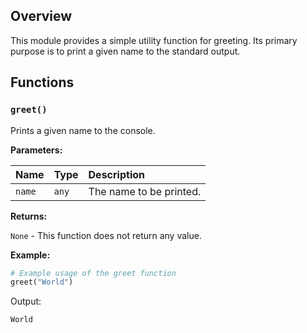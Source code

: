## Overview

This module provides a simple utility function for greeting. Its primary purpose is to print a given name to the standard output.

## Functions

### `greet()`

Prints a given name to the console.

**Parameters:**

| Name   | Type | Description          |
| :----- | :--- | :------------------- |
| `name` | `any`  | The name to be printed. |

**Returns:**

`None` - This function does not return any value.

**Example:**

```python
# Example usage of the greet function
greet("World")
```

Output:
```
World
```